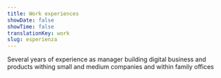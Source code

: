 ```yaml
---
title: Work experiences
showDate: false
showTime: false
translationKey: work
slug: esperienza
---
```


Several years of experience as manager building digital business and products withing small and medium companies and within family offices
